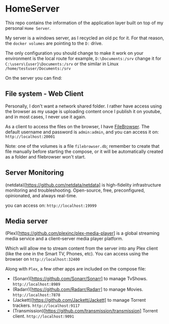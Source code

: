 # HomeServer
This repo contains the information of the application layer built on top of my personal `Home Server`.


My server is a windows server, as I recycled an old pc for it. For that reason, the `docker volumes` are pointing to the `D:` drive.

The only configuration you should change to make it work on your environment is the local route for example, `D:\Documents:/srv` change it for `C:\users\{user}\Documents:/srv` or the similar in Linux `/home/testuser/Documents:/srv`

On the server you can find:
## File system - Web Client
Personally, I don't want a network shared folder. I rather have access using the browser as my usage is uploading content once I publish it on youtube, and in most cases, I never use it again. 

As a client to access the files on the browser, I have [FileBrowser](https://github.com/filebrowser/filebrowser). The default username and password is `admin:admin`, and you can access it on: `http://localhost:20001`

Note: one of the volumes is a file `filebrowser.db`; remember to create that file manually before starting the compose, or it will be automatically created as a folder and filebrowser won't start.

## Server Monitoring
(netdata)[https://github.com/netdata/netdata] is high-fidelity infrastructure monitoring and troubleshooting.
Open-source, free, preconfigured, opinionated, and always real-time.

you can access on: `http://localhost:19999`

## Media server
(Plex)[https://github.com/plexinc/plex-media-player] is a global streaming media service and a client–server media player platform.

Which will allow me to stream content from the server into any Plex client (like the one in the Smart TV, Phones, etc).
You can access using the browser on `http://localhost:32400`


Along with `Plex`, a few other apps are included on the compose file:
- (Sonarr)[https://github.com/Sonarr/Sonarr] to manage TvShows. `http://localhost:8989`
- (Radarr)[https://github.com/Radarr/Radarr] to manage Movies. `http://localhost:7878`
- (Jackett)[https://github.com/Jackett/Jackett] to manage Torrent trackers. `http://localhost:9117`
- (Transmission)[https://github.com/transmission/transmission] Torrent client. `http://localhost:9091`


